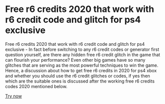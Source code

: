# Free r6 credits 2020 that work with r6 credit code and glitch for ps4 exclusive

Free r6 credits 2020 that work with r6 credit code and glitch for ps4 exclusive - In fact before switching to any r6 credit codes or generator first question yourself, are there any hidden free r6 credit glitch in the game that can flourish your performance? Even other big games have so many glitches that are serving as the most powerful techniques to win the game. Hence, a discussion about how to get free r6 credits in 2020 for ps4 xbox and whether you should use the r6 credit glitches or codes, if yes then which are the suitable ones is discussed after the working free r6 credits codes 2020 mentioned below.

<a href="https://yodamegame.com/rainbow-six-siege.html">Try now</a>

